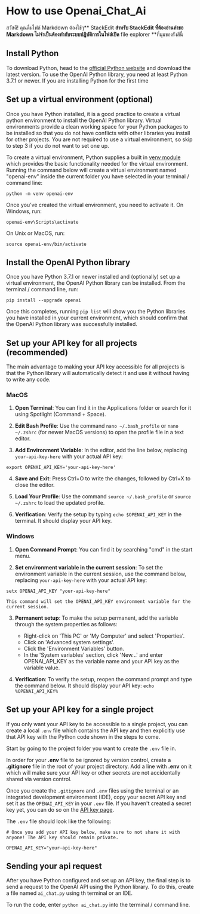 # How to use Openai_Chat_Ai

สวัสดี! คุณดื่มไฟล์ Markdown ต้องใช้ๆ** StackEdit **สำหรับ StackEdit ที่ต้องอ่านคำขอ Markdown ไม่จำเป็นต้องทำกับระบบปฏิบัติการในไฟล์เปิด** file explorer **ที่มุมของรังสีนี้


## Install Python

To download Python, head to the [official Python website](https://www.python.org/downloads/) and download the latest version. To use the OpenAI Python library, you need at least Python 3.7.1 or newer. If you are installing Python for the first time

## Set up a virtual environment (optional)

Once you have Python installed, it is a good practice to create a virtual python environment to install the OpenAI Python library. Virtual environments provide a clean working space for your Python packages to be installed so that you do not have conflicts with other libraries you install for other projects. You are not required to use a virtual environment, so skip to step 3 if you do not want to set one up.

To create a virtual environment, Python supplies a built in [venv module](https://docs.python.org/3/tutorial/venv.html) which provides the basic functionality needed for the virtual environment. Running the command below will create a virtual environment named "openai-env" inside the current folder you have selected in your terminal / command line:
 ```
 python -m venv openai-env
 ```
 Once you’ve created the virtual environment, you need to activate it. On Windows, run:
  ```
 openai-env\Scripts\activate
 ```
 On Unix or MacOS, run:
 ```
source openai-env/bin/activate
 ```
                                                                                                                                                          
## Install the OpenAI Python library

Once you have Python 3.7.1 or newer installed and (optionally) set up a virtual environment, the OpenAI Python library can be installed. From the terminal / command line, run:

```text
pip install --upgrade openai
```

Once this completes, running  `pip list`  will show you the Python libraries you have installed in your current environment, which should confirm that the OpenAI Python library was successfully installed.

## Set up your API key for all projects (recommended)

The main advantage to making your API key accessible for all projects is that the Python library will automatically detect it and use it without having to write any code.

### MacOS

1.  **Open Terminal**: You can find it in the Applications folder or search for it using Spotlight (Command + Space).
    
2.  **Edit Bash Profile**: Use the command  `nano ~/.bash_profile`  or  `nano ~/.zshrc`  (for newer MacOS versions) to open the profile file in a text editor.
    
3.  **Add Environment Variable**: In the editor, add the line below, replacing  `your-api-key-here`  with your actual API key:
    

```text
export OPENAI_API_KEY='your-api-key-here'
```

4.  **Save and Exit**: Press Ctrl+O to write the changes, followed by Ctrl+X to close the editor.
    
5.  **Load Your Profile**: Use the command  `source ~/.bash_profile`  or  `source ~/.zshrc`  to load the updated profile.
    
6.  **Verification**: Verify the setup by typing  `echo $OPENAI_API_KEY`  in the terminal. It should display your API key.

### Windows

1.  **Open Command Prompt**: You can find it by searching "cmd" in the start menu.
    
2.  **Set environment variable in the current session**: To set the environment variable in the current session, use the command below, replacing  `your-api-key-here`  with your actual API key:
    

```text
setx OPENAI_API_KEY "your-api-key-here"
```

```text
This command will set the OPENAI_API_KEY environment variable for the current session.
```

3.  **Permanent setup**: To make the setup permanent, add the variable through the system properties as follows:
    
    -   Right-click on 'This PC' or 'My Computer' and select 'Properties'.
    -   Click on 'Advanced system settings'.
    -   Click the 'Environment Variables' button.
    -   In the 'System variables' section, click 'New...' and enter OPENAI_API_KEY as the variable name and your API key as the variable value.
4.  **Verification**: To verify the setup, reopen the command prompt and type the command below. It should display your API key:  `echo %OPENAI_API_KEY%`


## Set up your API key for a single project
If you only want your API key to be accessible to a single project, you can create a local  `.env`  file which contains the API key and then explicitly use that API key with the Python code shown in the steps to come.

Start by going to the project folder you want to create the  `.env`  file in.

In order for your  **.env**  file to be ignored by version control, create a  **.gitignore**  file in the root of your project directory. Add a line with  **.env**  on it which will make sure your API key or other secrets are not accidentally shared via version control.

Once you create the  `.gitignore`  and  `.env`  files using the terminal or an integrated development environment (IDE), copy your secret API key and set it as the  `OPENAI_API_KEY`  in your  `.env`  file. If you haven't created a secret key yet, you can do so on the  [API key page](https://platform.openai.com/account/api-keys).

The  `.env`  file should look like the following:
```text
# Once you add your API key below, make sure to not share it with anyone! The API key should remain private.

OPENAI_API_KEY="your-api-key-here"
```

## [](https://platform.openai.com/docs/quickstart/step-3-sending-your-first-api-request)

## Sending your api request

After you have Python configured and set up an API key, the final step is to send a request to the OpenAI API using the Python library. To do this, create a file named `ai_chat.py` using th terminal or an IDE.

To run the code, enter `python ai_chat.py` into the terminal / command line.
